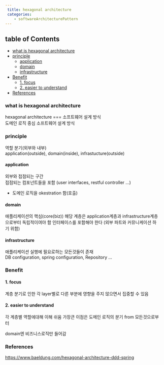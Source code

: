 ```yaml
---
 title: hexagonal architecture
 categories: 
    - softwareArchitecturePattern
---
```



## table of Contents

- [what is hexagonal architecture](#what-is-hexagonal-architecture)
- [principle](#principle)
  * [application](#application)
  * [domain](#domain)
  * [infrastructure](#infrastructure)
- [Benefit](#benefit)
  * [1. focus](#1-focus)
  * [2. easier to understand](#2-easier-to-understand)
- [References](#references)



### what is hexagonal architecture
hexagonal architecture === 소프트웨어 설계 방식 <br>
도메인 로직 중심 소프트웨어 설계 방식<br>

### principle 
역할 분기(외부와 내부) <br>
application(outside), domain(inside), infrastucture(outside) <br>


#### application
외부와 접점되는 구간<br>
접점되는 컴포넌트들을 포함 (user interfaces, restful controller ...)<br>
+ 도메인 로직을 okestration 함(호출)<br>


#### domain
애플리케이션의 핵심(core(biz)) 
해당 계층은 application계층과 infrastructure계층으로부터 독립적이여야 함
인터페이스를 포함해야 한다 (외부 파트와 커뮤니케이션 하기 위함)


#### infrastructure
애플리케이션 실행에 필요로하는 모든것들이 존재<br>
DB configuration, spring configuration, Repository ...<br>


### Benefit
#### 1. focus 
계층 분기로 인한 각 layer별로 다른 부분에 영향을 주지 않으면서 집중할 수 있음
#### 2. easier to understand 
각 계층별 역할에대해 이해 쉬움
가장큰 이점은 도메인 로직의 분기 from 모든것으로부터

domain엔 비즈니스로직만 들어감


### References
https://www.baeldung.com/hexagonal-architecture-ddd-spring
